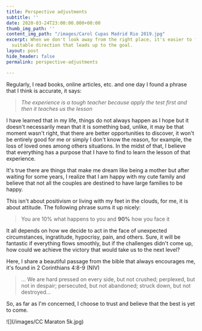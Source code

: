 ```yaml
---
title: Perspective adjustments
subtitle: ''
date: 2020-03-24T23:00:00.000+00:00
thumb_img_path: ''
content_img_path: "/images/Carol Cupas Madrid Rio 2019.jpg"
excerpt: When we don't look away from the right place, it's easier to focus on the
  suitable direction that leads up to the goal.
layout: post
hide_header: false
permalink: perspective-adjustments

---
```

Regularly, I read books, online articles, etc.  and one day I found a phrase that I think is accurate, it says: 

> _The experience is a tough teacher because apply the test first and then it teaches us the lesson_

I have learned that in my life, things do not always happen as I hope but it doesn't necessarily mean that it is something bad, unlike, it may be that moment wasn't right, that there are better opportunities to discover, it won't be entirely good for me or simply I don't know the reason, for example, the loss of loved ones among others situations. In the midst of that, I believe that everything has a purpose that I have to find to learn the lesson of that experience.

It's true there are things that make me dream like being a mother but after waiting for some years, I realize that I am happy with my cute family and believe that not all the couples are destined to have large families to be happy.

This isn't about positivism or living with my feet in the clouds, for me, it is about attitude. The following phrase sums it up nicely:

> You are 10% what happens to you and **90%** how you face it

It all depends on how we decide to act in the face of unexpected circumstances, ingratitude, hypocrisy, pain, and others. Sure, it will be fantastic if everything flows smoothly, but if the challenges didn't come up, how could we achieve the victory that would take us to the next level?

Here, I share a beautiful passage from the bible that always encourages me, it's found in 2 Corinthians 4:8-9 (NIV)

> ... We are hard pressed on every side, but not crushed; perplexed, but not in despair; persecuted, but not abandoned; struck down, but not destroyed...

So, as far as I'm concerned, I choose to trust and believe that the best is yet to come.

![](/images/CC Maraton 5k.jpg)